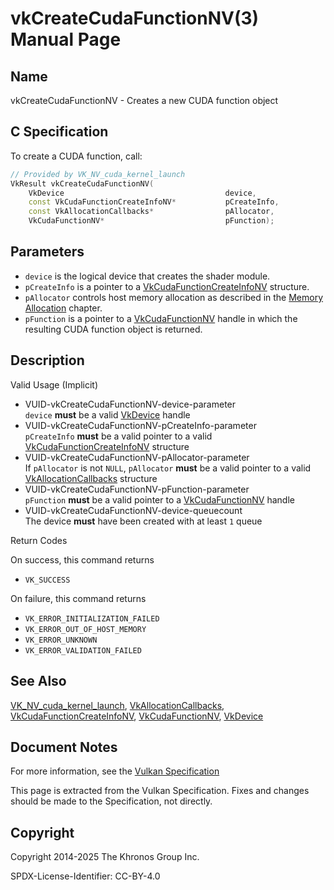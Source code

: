 # vkCreateCudaFunctionNV(3) Manual Page

## Name

vkCreateCudaFunctionNV - Creates a new CUDA function object



## [](#_c_specification)C Specification

To create a CUDA function, call:

```c++
// Provided by VK_NV_cuda_kernel_launch
VkResult vkCreateCudaFunctionNV(
    VkDevice                                    device,
    const VkCudaFunctionCreateInfoNV*           pCreateInfo,
    const VkAllocationCallbacks*                pAllocator,
    VkCudaFunctionNV*                           pFunction);
```

## [](#_parameters)Parameters

- `device` is the logical device that creates the shader module.
- `pCreateInfo` is a pointer to a [VkCudaFunctionCreateInfoNV](https://registry.khronos.org/vulkan/specs/latest/man/html/VkCudaFunctionCreateInfoNV.html) structure.
- `pAllocator` controls host memory allocation as described in the [Memory Allocation](https://registry.khronos.org/vulkan/specs/latest/html/vkspec.html#memory-allocation) chapter.
- `pFunction` is a pointer to a [VkCudaFunctionNV](https://registry.khronos.org/vulkan/specs/latest/man/html/VkCudaFunctionNV.html) handle in which the resulting CUDA function object is returned.

## [](#_description)Description

Valid Usage (Implicit)

- [](#VUID-vkCreateCudaFunctionNV-device-parameter)VUID-vkCreateCudaFunctionNV-device-parameter  
  `device` **must** be a valid [VkDevice](https://registry.khronos.org/vulkan/specs/latest/man/html/VkDevice.html) handle
- [](#VUID-vkCreateCudaFunctionNV-pCreateInfo-parameter)VUID-vkCreateCudaFunctionNV-pCreateInfo-parameter  
  `pCreateInfo` **must** be a valid pointer to a valid [VkCudaFunctionCreateInfoNV](https://registry.khronos.org/vulkan/specs/latest/man/html/VkCudaFunctionCreateInfoNV.html) structure
- [](#VUID-vkCreateCudaFunctionNV-pAllocator-parameter)VUID-vkCreateCudaFunctionNV-pAllocator-parameter  
  If `pAllocator` is not `NULL`, `pAllocator` **must** be a valid pointer to a valid [VkAllocationCallbacks](https://registry.khronos.org/vulkan/specs/latest/man/html/VkAllocationCallbacks.html) structure
- [](#VUID-vkCreateCudaFunctionNV-pFunction-parameter)VUID-vkCreateCudaFunctionNV-pFunction-parameter  
  `pFunction` **must** be a valid pointer to a [VkCudaFunctionNV](https://registry.khronos.org/vulkan/specs/latest/man/html/VkCudaFunctionNV.html) handle
- [](#VUID-vkCreateCudaFunctionNV-device-queuecount)VUID-vkCreateCudaFunctionNV-device-queuecount  
  The device **must** have been created with at least `1` queue

Return Codes

On success, this command returns

- `VK_SUCCESS`

On failure, this command returns

- `VK_ERROR_INITIALIZATION_FAILED`
- `VK_ERROR_OUT_OF_HOST_MEMORY`
- `VK_ERROR_UNKNOWN`
- `VK_ERROR_VALIDATION_FAILED`

## [](#_see_also)See Also

[VK\_NV\_cuda\_kernel\_launch](https://registry.khronos.org/vulkan/specs/latest/man/html/VK_NV_cuda_kernel_launch.html), [VkAllocationCallbacks](https://registry.khronos.org/vulkan/specs/latest/man/html/VkAllocationCallbacks.html), [VkCudaFunctionCreateInfoNV](https://registry.khronos.org/vulkan/specs/latest/man/html/VkCudaFunctionCreateInfoNV.html), [VkCudaFunctionNV](https://registry.khronos.org/vulkan/specs/latest/man/html/VkCudaFunctionNV.html), [VkDevice](https://registry.khronos.org/vulkan/specs/latest/man/html/VkDevice.html)

## [](#_document_notes)Document Notes

For more information, see the [Vulkan Specification](https://registry.khronos.org/vulkan/specs/latest/html/vkspec.html#vkCreateCudaFunctionNV)

This page is extracted from the Vulkan Specification. Fixes and changes should be made to the Specification, not directly.

## [](#_copyright)Copyright

Copyright 2014-2025 The Khronos Group Inc.

SPDX-License-Identifier: CC-BY-4.0